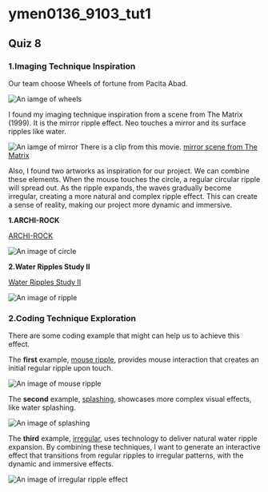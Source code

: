 
# ymen0136_9103_tut1
## Quiz 8

###  1.Imaging Technique Inspiration

Our team choose Wheels of fortune from Pacita Abad.

![An iamge of wheels](wheels.jpg)

I found my imaging technique inspiration from a scene from The Matrix (1999). It is the mirror ripple effect. Neo touches a mirror and its surface ripples like water. 

![An iamge of mirror](mirror.png)
There is a clip from this movie.
[mirror scene from The Matrix](https://www.youtube.com/watch?v=fnVQlwKAuLk)




Also, I found two artworks as inspiration for our project. We can combine these elements. When the mouse touches the circle, a regular circular ripple will spread out. As the ripple expands, the waves gradually become irregular, creating a more natural and complex ripple effect. This can create a sense of reality, making our project more dynamic and immersive.

**1.ARCHI-ROCK**

[ARCHI-ROCK](https://au.pinterest.com/pin/21321798205391577/)

![An image of circle](circle.png)


**2.Water Ripples Study II**

[Water Ripples Study II](https://jenniferbellart.com/products/water-ripples-study-ii?variant=44421163319536)

![An image of ripple](ripple.png)




###  2.Coding Technique Exploration

There are some coding example that might can help us to achieve this effect.

The **first** example, [mouse ripple](https://happycoding.io/tutorials/p5js/input/mouse-ripple), provides mouse interaction that creates an initial regular ripple upon touch.

![An image of mouse ripple ](mouseRipple.png)


The **second** example, [splashing](https://codepen.io/alexzaworski/pen/mEZvrG), showcases more complex visual effects, like water splashing.

![An image of splashing](splashing.png)


The **third** example, [irregular](https://codepen.io/vcomics/pen/ZwNgvX), uses technology to deliver natural water ripple expansion. By combining these techniques, I want to generate an interactive effect that transitions from regular ripples to irregular patterns, with the dynamic and immersive effects.

![An image of irregular ripple effect](irregular.png)

